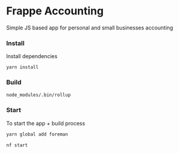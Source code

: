 # Frappe Accounting

Simple JS based app for personal and small businesses accounting

### Install

Install dependencies

`yarn install`

### Build

```sh
node_modules/.bin/rollup
```

### Start

To start the app + build process

```sh
yarn global add foreman

nf start
```